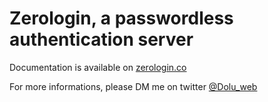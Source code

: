 # Zerologin, a passwordless authentication server

Documentation is available on [zerologin.co](https://zerologin.co)

For more informations, please DM me on twitter [@Dolu_web](https://twitter.com/Dolu_Web)